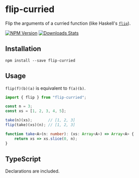 # flip-curried

Flip the arguments of a curried function (like Haskell's [`flip`][haskell-flip]).

[![NPM Version][shield-npm]][npm-url]
[![Downloads Stats][shield-downloads]][npm-url]


## Installation

```
npm install --save flip-curried
```


## Usage

`flip(f)(b)(a)` is equivalent to `f(a)(b)`.

```typescript
import { flip } from "flip-curried";

const n = 3;
const xs = [1, 2, 3, 4, 5];

take(n)(xs);       // [1, 2, 3]
flip(take)(xs)(n); // [1, 2, 3]

function take<A>(n: number): (xs: Array<A>) => Array<A> {
    return xs => xs.slice(0, n);
}
```


## TypeScript

Declarations are included.


[haskell-flip]: https://hackage.haskell.org/package/base-4.12.0.0/docs/Prelude.html#v:flip

[npm-url]: https://npmjs.org/package/flip-curried
[shield-npm]: https://img.shields.io/npm/v/flip-curried.svg
[shield-downloads]: https://img.shields.io/npm/dm/flip-curried.svg
